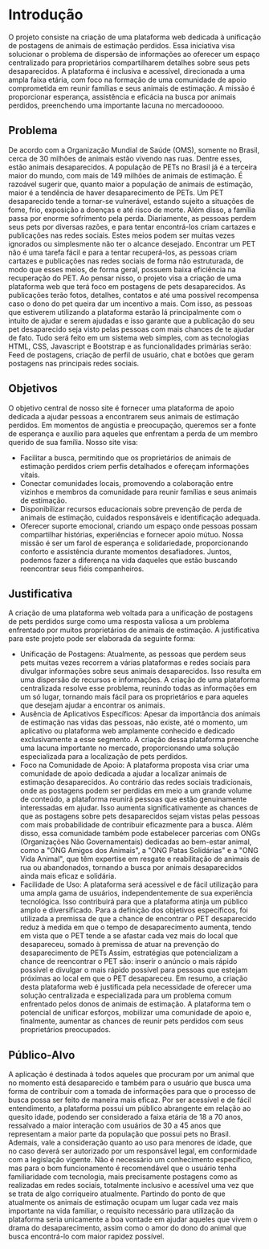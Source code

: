 # Introdução

O projeto consiste na criação de uma plataforma web dedicada à unificação de postagens de animais de estimação perdidos. 
Essa iniciativa visa solucionar o problema de dispersão de informações ao oferecer um espaço centralizado para proprietários compartilharem detalhes sobre seus pets desaparecidos. A plataforma é inclusiva e acessível, direcionada a uma ampla faixa etária, com foco na formação de uma comunidade de apoio comprometida em reunir famílias e seus animais de estimação.
A missão é proporcionar esperança, assistência e eficácia na busca por animais perdidos, preenchendo uma importante lacuna no mercadooooo.

## Problema

De acordo com a Organização Mundial de Saúde (OMS), somente no Brasil, cerca de 30 milhões de animais estão vivendo nas ruas. Dentre esses, estão animais desaparecidos. A população de PETs no Brasil já é a terceira maior do mundo, com mais de 149 milhões de animais de estimação. É razoável sugerir que, quanto maior a população de animais de estimação, maior é a tendência de haver desaparecimento de PETs. Um PET desaparecido tende a tornar-se vulnerável, estando sujeito a situações de fome, frio, exposição a doenças e até risco de morte. Além disso, a família passa por enorme sofrimento pela perda. Diariamente, as pessoas perdem seus pets por diversas razões, e para tentar encontrá-los criam cartazes e publicações nas redes sociais. Estes meios podem ser muitas vezes ignorados ou simplesmente não ter o alcance desejado. Encontrar um PET não é uma tarefa fácil e para a tentar recuperá-los, as pessoas criam cartazes e publicações nas redes sociais de forma não estruturada, de modo que esses meios, de forma geral, possuem baixa eficiência na recuperação do PET. Ao pensar nisso, o projeto visa a criação de uma plataforma web que terá foco em postagens de pets desaparecidos. As publicações terão fotos, detalhes, contatos e até uma possível recompensa caso o dono do pet queira dar um incentivo a mais. Com isso, as pessoas que estiverem utilizando a plataforma estarão lá principalmente com o intuito de ajudar e serem ajudadas e isso garante que a publicação do seu pet desaparecido seja visto pelas pessoas com mais chances de te ajudar de fato. Tudo será feito em um sistema web simples, com as tecnologias HTML, CSS, Javascript e Bootstrap e as funcionalidades primárias serão: Feed de postagens, criação de perfil de usuário, chat e botões que geram postagens nas principais redes sociais.

## Objetivos

O objetivo central de nosso site é fornecer uma plataforma de apoio dedicada a ajudar pessoas a encontrarem seus animais de estimação perdidos. Em momentos de angústia e preocupação, queremos ser a fonte de esperança e auxílio para aqueles que enfrentam a perda de um membro querido de sua família. Nosso site visa: 
- Facilitar a busca, permitindo que os proprietários de animais de estimação perdidos criem perfis detalhados e ofereçam informações vitais. 
- Conectar comunidades locais, promovendo a colaboração entre vizinhos e membros da comunidade para reunir famílias e seus animais de estimação.
- Disponibilizar recursos educacionais sobre prevenção de perda de animais de estimação, cuidados responsáveis e identificação adequada. 
- Oferecer suporte emocional, criando um espaço onde pessoas possam compartilhar histórias, experiências e fornecer apoio mútuo. 
Nossa missão é ser um farol de esperança e solidariedade, proporcionando conforto e assistência durante momentos desafiadores. Juntos, podemos fazer a diferença na vida daqueles que estão buscando reencontrar seus fiéis companheiros.


## Justificativa

A criação de uma plataforma web voltada para a unificação de postagens de pets perdidos surge como uma resposta valiosa a um problema enfrentado por muitos proprietários de animais de estimação. A justificativa para este projeto pode ser elaborada da seguinte forma: 
- Unificação de Postagens: Atualmente, as pessoas que perdem seus pets muitas vezes recorrem a várias plataformas e redes sociais para divulgar informações sobre seus animais desaparecidos. Isso resulta em uma dispersão de recursos e informações. A criação de uma plataforma centralizada resolve esse problema, reunindo todas as informações em um só lugar, tornando mais fácil para os proprietários e para aqueles que desejam ajudar a encontrar os animais.
- Ausência de Aplicativos Específicos: Apesar da importância dos animais de estimação nas vidas das pessoas, não existe, até o momento, um aplicativo ou plataforma web amplamente conhecido e dedicado exclusivamente a esse segmento. A criação dessa plataforma preenche uma lacuna importante no mercado, proporcionando uma solução especializada para a localização de pets perdidos.
- Foco na Comunidade de Apoio: A plataforma proposta visa criar uma comunidade de apoio dedicada a ajudar a localizar animais de estimação desaparecidos. Ao contrário das redes sociais tradicionais, onde as postagens podem ser perdidas em meio a um grande volume de conteúdo, a plataforma reunirá pessoas que estão genuinamente interessadas em ajudar. Isso aumenta significativamente as chances de que as postagens sobre pets desaparecidos sejam vistas pelas pessoas com mais probabilidade de contribuir eficazmente para a busca. Além disso, essa comunidade também pode estabelecer parcerias com ONGs (Organizações Não Governamentais) dedicadas ao bem-estar animal, como a "ONG Amigos dos Animais", a "ONG Patas Solidárias" e a "ONG Vida Animal", que têm expertise em resgate e reabilitação de animais de rua ou abandonados, tornando a busca por animais desaparecidos ainda mais eficaz e solidária.
- Facilidade de Uso: A plataforma será acessível e de fácil utilização para uma ampla gama de usuários, independentemente de sua experiência tecnológica. Isso contribuirá para que a plataforma atinja um público amplo e diversificado. 
Para a definição dos objetivos específicos, foi utilizada a premissa de que a chance de encontrar o PET desaparecido reduz à medida em que o tempo de desaparecimento aumenta, tendo em vista que o PET tende a se afastar cada vez mais do local que desapareceu, somado à premissa de atuar na prevenção do desaparecimento de PETs Assim, estratégias que potencializam a chance de reencontrar o PET são: inserir o anúncio o mais rápido possível e divulgar o mais rápido possível para pessoas que estejam próximas ao local em que o PET desapareceu.
Em resumo, a criação desta plataforma web é justificada pela necessidade de oferecer uma solução centralizada e especializada para um problema comum enfrentado pelos donos de animais de estimação. A plataforma tem o potencial de unificar esforços, mobilizar uma comunidade de apoio e, finalmente, aumentar as chances de reunir pets perdidos com seus proprietários preocupados.


## Público-Alvo

A aplicação é destinada à todos aqueles que procuram por um animal que no momento está desaparecido e também para o usuário que busca uma forma de contribuir com a tomada de informações para que o processo de busca possa ser feito de maneira mais eficaz. Por ser acessível e de fácil entendimento, a plataforma possui um público abrangente em relação ao quesito idade, podendo ser considerado a faixa etária de 18 a 70 anos, ressalvado a maior interação com usuários de 30 a 45 anos que representam a maior parte da população que possui pets no Brasil. Ademais, vale a consideração quanto ao uso para menores de idade, que no caso deverá ser autorizado por um responsável legal, em conformidade com a legislação vigente.
Não é necessário um conhecimento específico, mas para o bom funcionamento é recomendável que o usuário tenha familiaridade com tecnologia, mais precisamente postagens como as realizadas em redes sociais, totalmente inclusivo e acessível uma vez que se trata de algo corriqueiro atualmente.
Partindo do ponto de que atualmente os animais de estimação ocupam um lugar cada vez mais importante na vida familiar, o requisito necessário para utilização da plataforma seria unicamente a boa vontade em ajudar aqueles que vivem o drama do desaparecimento, assim como o amor do dono do animal que busca encontrá-lo com maior rapidez possível.
